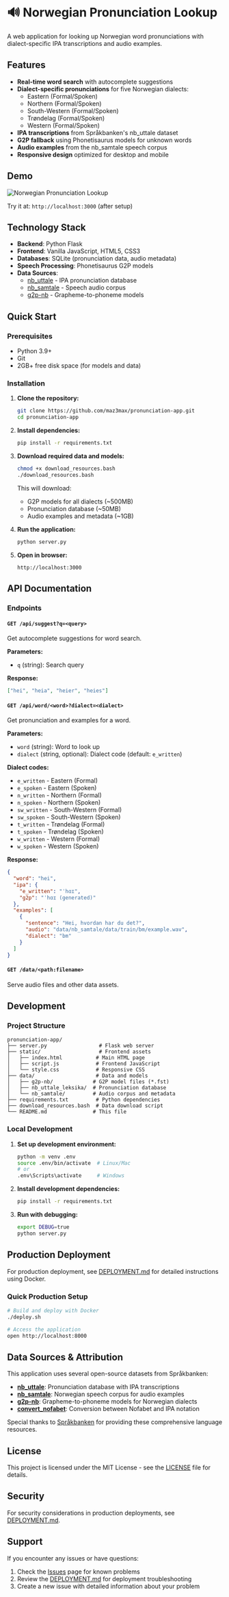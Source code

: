 # 🔊 Norwegian Pronunciation Lookup

A web application for looking up Norwegian word pronunciations with dialect-specific IPA transcriptions and audio examples.

## Features

- **Real-time word search** with autocomplete suggestions
- **Dialect-specific pronunciations** for five Norwegian dialects:
  - Eastern (Formal/Spoken)
  - Northern (Formal/Spoken)
  - South-Western (Formal/Spoken)
  - Trøndelag (Formal/Spoken)
  - Western (Formal/Spoken)
- **IPA transcriptions** from Språkbanken's nb_uttale dataset
- **G2P fallback** using Phonetisaurus models for unknown words
- **Audio examples** from the nb_samtale speech corpus
- **Responsive design** optimized for desktop and mobile

## Demo

![Norwegian Pronunciation Lookup](https://img.shields.io/badge/Demo-Live-brightgreen)

Try it at: `http://localhost:3000` (after setup)

## Technology Stack

- **Backend**: Python Flask
- **Frontend**: Vanilla JavaScript, HTML5, CSS3
- **Databases**: SQLite (pronunciation data, audio metadata)
- **Speech Processing**: Phonetisaurus G2P models
- **Data Sources**:
  - [nb_uttale](https://www.nb.no/sprakbanken/en/resource-catalogue/oai-nb-no-sbr-79/) - IPA pronunciation database
  - [nb_samtale](https://huggingface.co/datasets/Sprakbanken/nb_samtale) - Speech audio corpus
  - [g2p-nb](https://github.com/Sprakbanken/g2p-nb) - Grapheme-to-phoneme models

## Quick Start

### Prerequisites

- Python 3.9+
- Git
- 2GB+ free disk space (for models and data)

### Installation

1. **Clone the repository:**
   ```bash
   git clone https://github.com/maz3max/pronunciation-app.git
   cd pronunciation-app
   ```

2. **Install dependencies:**
   ```bash
   pip install -r requirements.txt
   ```

3. **Download required data and models:**
   ```bash
   chmod +x download_resources.bash
   ./download_resources.bash
   ```

   This will download:
   - G2P models for all dialects (~500MB)
   - Pronunciation database (~50MB)
   - Audio examples and metadata (~1GB)

4. **Run the application:**
   ```bash
   python server.py
   ```

5. **Open in browser:**
   ```
   http://localhost:3000
   ```

## API Documentation

### Endpoints

#### `GET /api/suggest?q=<query>`
Get autocomplete suggestions for word search.

**Parameters:**
- `q` (string): Search query

**Response:**
```json
["hei", "heia", "heier", "heies"]
```

#### `GET /api/word/<word>?dialect=<dialect>`
Get pronunciation and examples for a word.

**Parameters:**
- `word` (string): Word to look up
- `dialect` (string, optional): Dialect code (default: `e_written`)

**Dialect codes:**
- `e_written` - Eastern (Formal)
- `e_spoken` - Eastern (Spoken)
- `n_written` - Northern (Formal)
- `n_spoken` - Northern (Spoken)
- `sw_written` - South-Western (Formal)
- `sw_spoken` - South-Western (Spoken)
- `t_written` - Trøndelag (Formal)
- `t_spoken` - Trøndelag (Spoken)
- `w_written` - Western (Formal)
- `w_spoken` - Western (Spoken)

**Response:**
```json
{
  "word": "hei",
  "ipa": {
    "e_written": "ˈhɑɪ",
    "g2p": "ˈhɑɪ (generated)"
  },
  "examples": [
    {
      "sentence": "Hei, hvordan har du det?",
      "audio": "data/nb_samtale/data/train/bm/example.wav",
      "dialect": "bm"
    }
  ]
}
```

#### `GET /data/<path:filename>`
Serve audio files and other data assets.

## Development

### Project Structure

```
pronunciation-app/
├── server.py                 # Flask web server
├── static/                   # Frontend assets
│   ├── index.html           # Main HTML page
│   ├── script.js            # Frontend JavaScript
│   └── style.css            # Responsive CSS
├── data/                    # Data and models
│   ├── g2p-nb/             # G2P model files (*.fst)
│   ├── nb_uttale_leksika/  # Pronunciation database
│   └── nb_samtale/         # Audio corpus and metadata
├── requirements.txt         # Python dependencies
├── download_resources.bash  # Data download script
└── README.md               # This file
```

### Local Development

1. **Set up development environment:**
   ```bash
   python -m venv .env
   source .env/bin/activate  # Linux/Mac
   # or
   .env\Scripts\activate     # Windows
   ```

2. **Install development dependencies:**
   ```bash
   pip install -r requirements.txt
   ```

3. **Run with debugging:**
   ```bash
   export DEBUG=true
   python server.py
   ```

## Production Deployment

For production deployment, see [DEPLOYMENT.md](DEPLOYMENT.md) for detailed instructions using Docker.

### Quick Production Setup

```bash
# Build and deploy with Docker
./deploy.sh

# Access the application
open http://localhost:8000
```

## Data Sources & Attribution

This application uses several open-source datasets from Språkbanken:

- **[nb_uttale](https://www.nb.no/sprakbanken/en/resource-catalogue/oai-nb-no-sbr-79/)**: Pronunciation database with IPA transcriptions
- **[nb_samtale](https://huggingface.co/datasets/Sprakbanken/nb_samtale)**: Norwegian speech corpus for audio examples
- **[g2p-nb](https://github.com/Sprakbanken/g2p-nb)**: Grapheme-to-phoneme models for Norwegian dialects
- **[convert_nofabet](https://github.com/Sprakbanken/convert_nofabet)**: Conversion between Nofabet and IPA notation

Special thanks to [Språkbanken](https://www.nb.no/sprakbanken/) for providing these comprehensive language resources.

## License

This project is licensed under the MIT License - see the [LICENSE](LICENSE) file for details.

## Security

For security considerations in production deployments, see [DEPLOYMENT.md](DEPLOYMENT.md#security-considerations).

## Support

If you encounter any issues or have questions:

1. Check the [Issues](../../issues) page for known problems
2. Review the [DEPLOYMENT.md](DEPLOYMENT.md) for deployment troubleshooting
3. Create a new issue with detailed information about your problem

